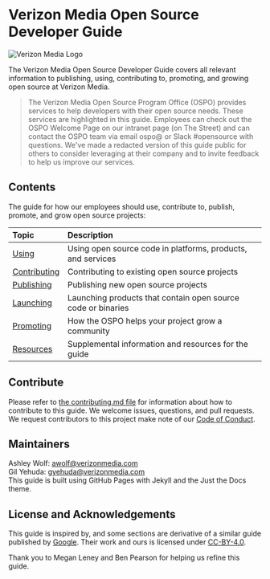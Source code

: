 # Verizon Media Open Source Developer Guide

![Verizon Media Logo](https://github.com/VerizonMedia/oss-guide/blob/master/assets/VZM-OSG-Web.jpg?raw=true)

The Verizon Media Open Source Developer Guide covers all relevant information to publishing, using, contributing to, promoting, and growing open source at Verizon Media. 

> The Verizon Media Open Source Program Office (OSPO) provides services to help developers with their open source needs. These services are highlighted in this guide. Employees can check out the OSPO Welcome Page on our intranet page (on The Street) and can contact the OSPO team via email ospo@ or Slack #opensource with questions. We've made a redacted version of this guide public for others to consider leveraging at their company and to invite feedback to help us improve our services.


## Contents

The guide for how our employees should use, contribute to, publish, promote, and grow open source projects:

| Topic     | Description          | 
| :------------- |:-------------| 
| [Using](/oss-guide/docs/using/using.html) | Using open source code in platforms, products, and services | 
| [Contributing](/oss-guide/docs/contributing/contributing.html) | Contributing to existing open source projects  |
| [Publishing](/oss-guide/docs/publishing/publish.html) |  Publishing new open source projects | 
| [Launching](/oss-guide/docs/launching/mobile.html) | Launching products that contain open source code or binaries | 
| [Promoting](/oss-guide/docs/promoting/support.html) | How the OSPO helps your project grow a community | 
| [Resources](/oss-guide/docs/resources/resources.html) | Supplemental information and resources for the guide | 


## Contribute

Please refer to [the contributing.md file](https://github.com/VerizonMedia/oss-guide/blob/master/Contributing.md) for information about how to contribute to this guide. We welcome issues, questions, and pull requests. We request contributors to this project make note of our [Code of Conduct](https://github.com/VerizonMedia/oss-guide/blob/master/Code-of-conduct.md). 

## Maintainers
Ashley Wolf: awolf@verizonmedia.com <br>
Gil Yehuda: gyehuda@verizonmedia.com <br>
This guide is built using GitHub Pages with Jekyll and the Just the Docs theme. 

## License and Acknowledgements

This guide is inspired by, and some sections are derivative of a similar guide published by [Google](https://opensource.google.com/docs/using/license/). Their work and ours is licensed under [CC-BY-4.0](https://creativecommons.org/licenses/by/4.0/). 

Thank you to Megan Leney and Ben Pearson for helping us refine this guide. 


